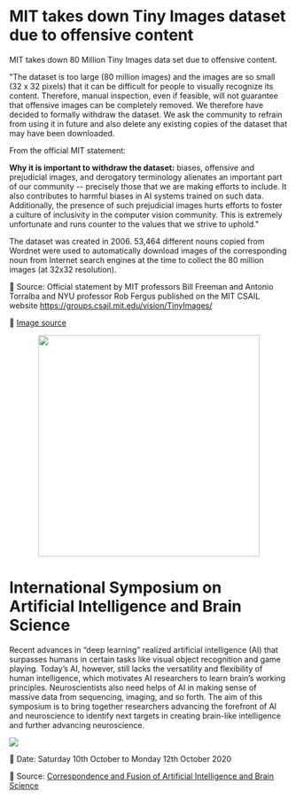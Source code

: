 # MIT takes down Tiny Images dataset due to offensive content

MIT takes down 80 Million Tiny Images data set due to offensive content.

"The dataset is too large (80 million images) and the images are so small (32 x 32 pixels) that it can be difficult for people to visually recognize its content. Therefore, manual inspection, even if feasible, will not guarantee that offensive images can be completely removed. We therefore have decided to formally withdraw the dataset. We ask the community to refrain from using it in future and also delete any existing copies of the dataset that may have been downloaded. 

From the official MIT statement:

**Why it is important to withdraw the dataset:** biases, offensive and prejudicial images, and derogatory terminology alienates an important part of our community -- precisely those that we are making efforts to include. It also contributes to harmful biases in AI systems trained on such data. Additionally, the presence of such prejudicial images hurts efforts to foster a culture of inclusivity in the computer vision community. This is extremely unfortunate and runs counter to the values that we strive to uphold."

The dataset was created in 2006. 53,464 different nouns copied from Wordnet were used to automatically download images of the corresponding noun from Internet search engines at the time to collect the 80 million images (at 32x32 resolution).


📌 Source: Official statement by MIT professors Bill Freeman and Antonio Torralba and NYU professor Rob Fergus published on the MIT CSAIL website https://groups.csail.mit.edu/vision/TinyImages/

📌 [Image source](https://venturebeat.com/2020/07/01/mit-takes-down-80-million-tiny-images-data-set-due-to-racist-and-offensive-content/)

[<p align="center"><img src="https://github.com/Machine-Learning-Tokyo/AI-ML-Newsletter/blob/master/images/tinyimages.png" width="400" /></p>](https://venturebeat.com/2020/07/01/mit-takes-down-80-million-tiny-images-data-set-due-to-racist-and-offensive-content/)

# International Symposium on Artificial Intelligence and Brain Science

Recent advances in “deep learning” realized artificial intelligence (AI) that surpasses humans in certain tasks like visual object recognition and game playing. Today’s AI, however, still lacks the versatility and flexibility of human intelligence, which motivates AI researchers to learn brain’s working principles. Neuroscientists also need helps of AI in making sense of massive data from sequencing, imaging, and so forth. The aim of this symposium is to bring together researchers advancing the forefront of AI and neuroscience to identify next targets in creating brain-like intelligence and further advancing neuroscience.


[<img src="https://github.com/Machine-Learning-Tokyo/AI-ML-Newsletter/blob/master/images/ai_brain_symposium.jpg"/>](http://www.brain-ai.jp/symposium2020/)


📌 Date: Saturday 10th October to Monday 12th October 2020

📌 Source: [Correspondence and Fusion of Artificial Intelligence and Brain Science](http://www.brain-ai.jp/symposium2020/)

